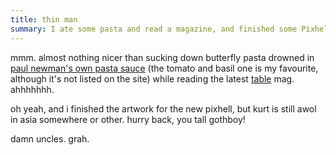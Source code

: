```yaml
---
title: thin man
summary: I ate some pasta and read a magazine, and finished some Pixhell art.
---
```


mmm. almost nothing nicer than sucking down butterfly pasta drowned in [paul newman's own pasta sauce](http://www.newmansown.com/products/pasta_sauce/default.html) (the tomato and basil one is my favourite, although it's not listed on the site) while reading the latest [table](http://www.coles.com.au/hotspots/oz_table.htm) mag. ahhhhhhh.

oh yeah, and i finished the artwork for the new pixhell, but kurt is still awol in asia somewhere or other. hurry back, you tall gothboy!

damn uncles. grah.
